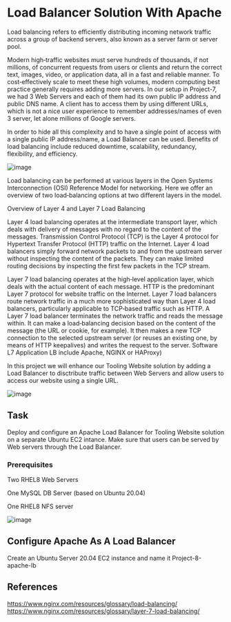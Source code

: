  # Load Balancer Solution With Apache

Load balancing refers to efficiently distributing incoming network traffic across a group of backend servers, also known as a server farm or server pool.

Modern high‑traffic websites must serve hundreds of thousands, if not millions, of concurrent requests from users or clients and return the correct text, images, video, or application data, all in a fast and reliable manner. To cost‑effectively scale to meet these high volumes, modern computing best practice generally requires adding more servers. In our setup in Project-7, we had 3 Web Servers and each of them had its own public IP address and public DNS name. A client has to access them by using different URLs, which is not a nice user experience to remember addresses/names of even 3 server, let alone millions of Google servers.

In order to hide all this complexity and to have a single point of access with a single public IP address/name, a Load Balancer can be used. Benefits of load balancing include reduced downtime, scalability, redundancy, flexibility, and efficiency.


![image](https://user-images.githubusercontent.com/78841364/114626197-596d9480-9c81-11eb-8e7b-d3c761f468b2.png)



Load balancing can be performed at various layers in the Open Systems Interconnection (OSI) Reference Model for networking. Here we offer an overview of two load‑balancing options at two different layers in the model.

Overview of Layer 4 and Layer 7 Load Balancing

Layer 4 load balancing operates at the intermediate transport layer, which deals with delivery of messages with no regard to the content of the messages. Transmission Control Protocol (TCP) is the Layer 4 protocol for Hypertext Transfer Protocol (HTTP) traffic on the Internet. Layer 4 load balancers simply forward network packets to and from the upstream server without inspecting the content of the packets. They can make limited routing decisions by inspecting the first few packets in the TCP stream.

Layer 7 load balancing operates at the high‑level application layer, which deals with the actual content of each message. HTTP is the predominant Layer 7 protocol for website traffic on the Internet. Layer 7 load balancers route network traffic in a much more sophisticated way than Layer 4 load balancers, particularly applicable to TCP‑based traffic such as HTTP. A Layer 7 load balancer terminates the network traffic and reads the message within. It can make a load‑balancing decision based on the content of the message (the URL or cookie, for example). It then makes a new TCP connection to the selected upstream server (or reuses an existing one, by means of HTTP keepalives) and writes the request to the server. Software L7 Application LB include Apache, NGINX or HAProxy)


In this project we will enhance our Tooling Website solution by adding a Load Balancer to disctribute traffic between Web Servers and allow users to access our website using a single URL.


![image](https://user-images.githubusercontent.com/78841364/114834409-84013f80-9d9e-11eb-8442-df85684d9828.png)


## Task

Deploy and configure an Apache Load Balancer for Tooling Website solution on a separate Ubuntu EC2 intance. Make sure that users can be served by Web servers through the Load Balancer.

### Prerequisites

Two RHEL8 Web Servers

One MySQL DB Server (based on Ubuntu 20.04)

One RHEL8 NFS server


![image](https://user-images.githubusercontent.com/78841364/114838408-b01ebf80-9da2-11eb-88b3-96acb9fafe14.png)


## Configure Apache As A Load Balancer

Create an Ubuntu Server 20.04 EC2 instance and name it Project-8-apache-lb


## References

https://www.nginx.com/resources/glossary/load-balancing/
https://www.nginx.com/resources/glossary/layer-7-load-balancing/


